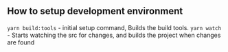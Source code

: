
## How to setup development environment
`yarn build:tools` - initial setup command, Builds the build tools.
`yarn watch` - Starts watching the src for changes, and builds the project when changes are found


